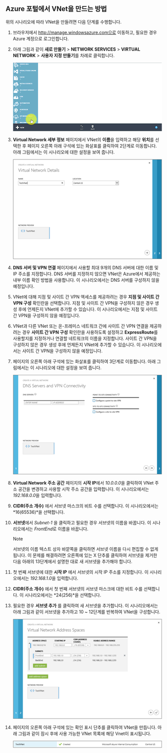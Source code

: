 ## <a name="how-to-create-a-vnet-in-the-azure-portal"></a>Azure 포털에서 VNet을 만드는 방법
위의 시나리오에 따라 VNet을 만들려면 다음 단계를 수행합니다.

1. 브라우저에서 http://manage.windowsazure.com으로 이동하고, 필요한 경우 Azure 계정으로 로그인합니다.
2. 아래 그림과 같이 **새로 만들기** > **NETWORK SERVICES** > **VIRTUAL NETWORK** > **사용자 지정 만들기**를 차례로 클릭합니다.
   
    ![포털에서 VNet 만들기](./media/virtual-networks-create-vnet-classic-portal-include/vnet-create-portal-figure1.gif)
3. **Virtual Network 세부 정보** 페이지에서 VNet의 **이름**을 입력하고 해당 **위치**를 선택한 후 페이지 오른쪽 아래 구석에 있는 화살표를 클릭하여 2단계로 이동합니다. 아래 그림에서는 이 시나리오에 대한 설정을 보여 줍니다.
   
    ![가상 네트워크 세부 정보 페이지](./media/virtual-networks-create-vnet-classic-portal-include/vnet-create-portal-figure2.png)
4. **DNS 서버 및 VPN 연결** 페이지에서 사용할 최대 9개의 DNS 서버에 대한 이름 및 IP 주소를 지정합니다. DNS 서버를 지정하지 않으면 VNet은 Azure에서 제공하는 내부 이름 확인 방법을 사용합니다. 이 시나리오에서는 DNS 서버를 구성하지 않을 예정입니다.
5. VNet에 대해 지점 및 사이트 간 VPN 액세스를 제공하려는 경우 **지점 및 사이트 간 VPN 구성** 확인란을 선택합니다. 지점 및 사이트 간 VPN을 구성하지 않은 경우 생성 후에 언제든지 VNet에 추가할 수 있습니다. 이 시나리오에서는 지점 및 사이트 간 VPN을 구성하지 않을 예정입니다.
6. VNet과 다른 VNet 또는 온-프레미스 네트워크 간에 사이트 간 VPN 연결을 제공하려는 경우 **사이트 간 VPN 구성** 확인란을 사용하도록 설정하고 **ExpressRoute**를 사용할지를 지정하거나 연결할 네트워크의 이름을 지정합니다. 사이트 간 VPN을 구성하지 않은 경우 생성 후에 언제든지 VNet에 추가할 수 있습니다. 이 시나리오에서는 사이트 간 VPN을 구성하지 않을 예정입니다.
7. 페이지의 오른쪽 아래 구석에 있는 화살표를 클릭하여 3단계로 이동합니다. 아래 그림에서는 이 시나리오에 대한 설정을 보여 줍니다.
   
    ![DNS 서버 및 VPN 연결 페이지](./media/virtual-networks-create-vnet-classic-portal-include/vnet-create-portal-figure3.png)
8. **Virtual Network 주소 공간** 페이지의 **시작 IP**에서 *10.0.0.0*을 클릭하여 VNet 주소 공간을 변경하고 사용할 시작 주소 공간을 입력합니다. 이 시나리오에서는 *192.168.0.0*을 입력합니다. 
9. **CIDR(주소 개수)** 에서 서브넷 마스크의 비트 수를 선택합니다. 이 시나리오에서는 *16(65536)*을 선택합니다.
10. **서브넷**에서 *Subnet-1* 을 클릭하고 필요한 경우 서브넷의 이름을 바꿉니다. 이 시나리오에서는 *FrontEnd*로 이름을 바꿉니다.
    
    > [!NOTE]
    > 서브넷의 이름 텍스트 상자 바깥쪽을 클릭하면 서브넷 이름을 다시 편집할 수 없게 됩니다. 이 문제를 해결하려면 오른쪽에 있는 X 단추를 클릭하여 서브넷을 제거한 다음 아래의 13단계에서 설명한 대로 새 서브넷을 추가해야 합니다.
    > 
    > 
11. 첫 번째 서브넷에 대한 **시작 IP** 에서 서브넷의 시작 IP 주소를 지정합니다. 이 시나리오에서는 *192.168.1.0*을 입력합니다.
12. **CIDR(주소 개수)** 에서 첫 번째 서브넷의 서브넷 마스크에 대한 비트 수를 선택합니다. 이 시나리오에서는 *24(256)*을 선택합니다.
13. 필요한 경우 **서브넷 추가** 를 클릭하여 새 서브넷을 추가합니다. 이 시나리오에서는 아래 그림과 같이 서브넷을 추가하고 10 ~ 12단계를 반복하여 VNet을 구성합니다.
    
    ![가상 네트워크 주소 공간 페이지](./media/virtual-networks-create-vnet-classic-portal-include/vnet-create-portal-figure4.png)
14. 페이지의 오른쪽 아래 구석에 있는 확인 표시 단추를 클릭하여 VNet을 만듭니다. 아래 그림과 같이 잠시 후에 사용 가능한 VNet 목록에 해당 Vnet이 표시됩니다.
    
    ![새 가상 네트워크](./media/virtual-networks-create-vnet-classic-portal-include/vnet-create-portal-figure5.png)



<!--HONumber=Nov16_HO3-->


